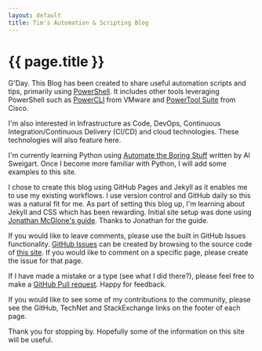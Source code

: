 ```yaml
---
layout: default
title: Tim's Automation & Scripting Blog
---
```

# {{ page.title }}

G'Day. This Blog has been created to share useful automation scripts and tips, primarily using [PowerShell](https://docs.microsoft.com/en-us/powershell/scripting/powershell-scripting?view=powershell-6). It includes other tools leveraging PowerShell such as [PowerCLI](https://www.vmware.com/support/developer/PowerCLI/) from VMware and [PowerTool Suite](https://communities.cisco.com/docs/DOC-37154) from Cisco.

I'm also interested in Infrastructure as Code, DevOps, Continuous Integration/Continuous Delivery (CI/CD) and cloud technologies. These technologies will also feature here.

I'm currently learning Python using [Automate the Boring Stuff](https://automatetheboringstuff.com/) written by Al Sweigart. Once I become more familiar with Python, I will add some examples to this site.

I chose to create this blog using GitHub Pages and Jekyll as it enables me to use my existing workflows. I use version control and GitHub daily so this was a natural fit for me. As part of setting this blog up, I'm learning about Jekyll and CSS which has been rewarding. Initial site setup was done using [Jonathan McGlone's guide](http://jmcglone.com/guides/github-pages/). Thanks to Jonathan for the guide.

If you would like to leave comments, please use the built in GitHub Issues functionality. [GitHub Issues](https://guides.github.com/features/issues/) can be created by browsing to the source code of [this site](https://github.com/timhaintz/timhaintz.github.io). If you would like to comment on a specific page, please create the issue for that page.

If I have made a mistake or a type (see what I did there?), please feel free to make a [GitHub Pull request](https://help.github.com/articles/about-pull-requests/). Happy for feedback.

If you would like to see some of my contributions to the community, please see the GitHub, TechNet and StackExchange links on the footer of each page.

Thank you for stopping by. Hopefully some of the information on this site will be useful.
